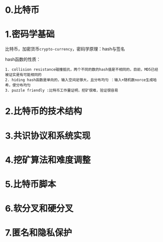 # 0.比特币

# 1.密码学基础

比特币，加密货币`crypto-currency`，密码学原理：hash与签名

hash函数的性质：

```
1. collision resistance碰撞抵抗，两个不同的数的hash值是不相同的，目前，MD5已经被证实是有可能相同的
2. hiding hash函数是单向的，输入空间足够大，且分布均匀 ：输入+随机数norce生成哈希，使分布均匀
3. puzzle friendly :比特币工作量证明，挖矿很难，验证很容易
```



# 2.比特币的技术结构

# 3.共识协议和系统实现

# 4.挖矿算法和难度调整

# 5.比特币脚本

# 6.软分叉和硬分叉

# 7.匿名和隐私保护